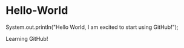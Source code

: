 # Hello-World
System.out.println("Hello World, I am excited to start using GitHub!");

Learning GitHub!
